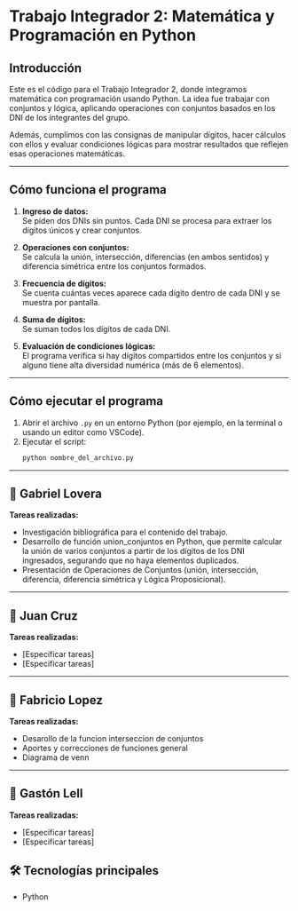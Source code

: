 # Trabajo Integrador 2: Matemática y Programación en Python

## Introducción

Este es el código para el Trabajo Integrador 2, donde integramos matemática con programación usando Python. La idea fue trabajar con conjuntos y lógica, aplicando operaciones con conjuntos basados en los DNI de los integrantes del grupo.

Además, cumplimos con las consignas de manipular dígitos, hacer cálculos con ellos y evaluar condiciones lógicas para mostrar resultados que reflejen esas operaciones matemáticas.

---

## Cómo funciona el programa

1. **Ingreso de datos:**  
   Se piden dos DNIs sin puntos. Cada DNI se procesa para extraer los dígitos únicos y crear conjuntos.

2. **Operaciones con conjuntos:**  
   Se calcula la unión, intersección, diferencias (en ambos sentidos) y diferencia simétrica entre los conjuntos formados.

3. **Frecuencia de dígitos:**  
   Se cuenta cuántas veces aparece cada dígito dentro de cada DNI y se muestra por pantalla.

4. **Suma de dígitos:**  
   Se suman todos los dígitos de cada DNI.

5. **Evaluación de condiciones lógicas:**  
   El programa verifica si hay dígitos compartidos entre los conjuntos y si alguno tiene alta diversidad numérica (más de 6 elementos).

---

## Cómo ejecutar el programa

1. Abrir el archivo `.py` en un entorno Python (por ejemplo, en la terminal o usando un editor como VSCode).  
2. Ejecutar el script:  
   ```bash
   python nombre_del_archivo.py

---


## 👤 Gabriel Lovera

**Tareas realizadas:**
- Investigación bibliográfica para el contenido del trabajo.
- Desarrollo de función union_conjuntos en Python, que permite calcular la unión de varios conjuntos a partir de los dígitos de los DNI ingresados, segurando que no haya elementos duplicados.
- Presentación de Operaciones de Conjuntos (unión, intersección, diferencia, diferencia simétrica y Lógica Proposicional).

---

## 👤 Juan Cruz

**Tareas realizadas:**
- [Especificar tareas]
- [Especificar tareas]

---

## 👤 Fabricio Lopez

**Tareas realizadas:**
- Desarollo de la funcion interseccion de conjuntos 
- Aportes y correcciones de funciones general 
- Diagrama de venn

---

## 👤 Gastón Lell

**Tareas realizadas:**
- [Especificar tareas]
- [Especificar tareas]


## 🛠️ Tecnologías principales

- Python
